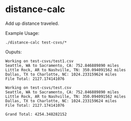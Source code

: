 distance-calc
=============

Add up distance traveled.

Example Usage:

	./distance-calc test-csvs/*

Ouputs:

	Working on test-csvs/test1.csv
	Seattle, WA to Sacramento, CA: 752.846889890 miles
	Little Rock, AR to Nashville, TN: 350.094091562 miles
	Dallas, TX to Charlotte, NC: 1024.233159624 miles
	File Total: 2127.174141076

	Working on test-csvs/test.csv
	Seattle, WA to Sacramento, CA: 752.846889890 miles
	Little Rock, AR to Nashville, TN: 350.094091562 miles
	Dallas, TX to Charlotte, NC: 1024.233159624 miles
	File Total: 2127.174141076

	Grand Total: 4254.348282152
